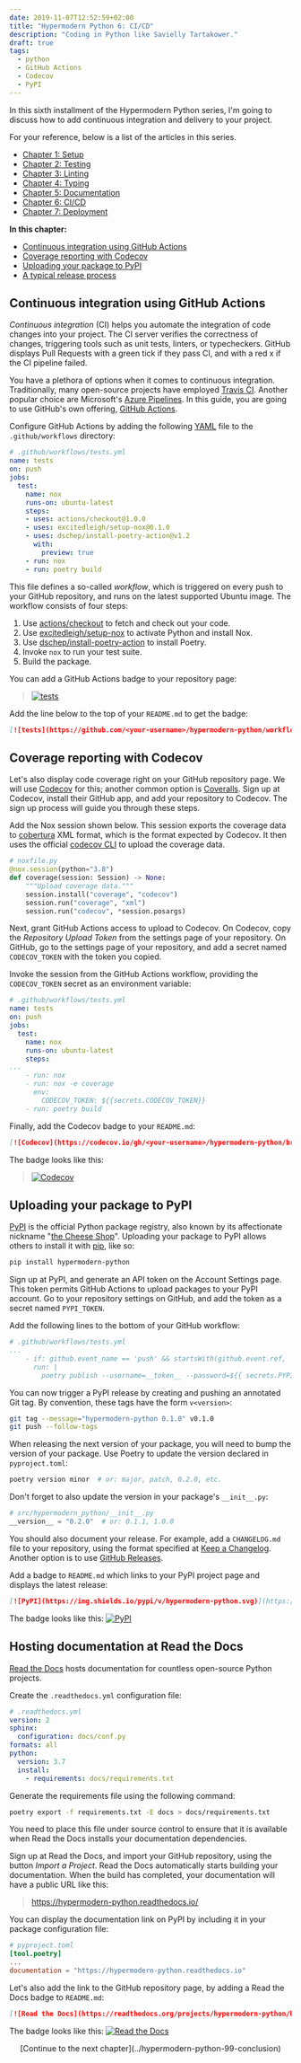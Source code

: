 ```yaml
--- 
date: 2019-11-07T12:52:59+02:00
title: "Hypermodern Python 6: CI/CD"
description: "Coding in Python like Savielly Tartakower."
draft: true
tags:
  - python
  - GitHub Actions
  - Codecov
  - PyPI
---
```


In this sixth installment of the Hypermodern Python series, I'm going to discuss
how to add continuous integration and delivery to your project.

For your reference, below is a list of the articles in this series.

- [Chapter 1: Setup](../hypermodern-python-01-setup)
- [Chapter 2: Testing](../hypermodern-python-02-testing)
- [Chapter 3: Linting](../hypermodern-python-03-linting)
- [Chapter 4: Typing](../hypermodern-python-04-typing)
- [Chapter 5: Documentation](../hypermodern-python-05-documentation)
- [Chapter 6: CI/CD](../hypermodern-python-06-ci-cd)
- [Chapter 7: Deployment](../hypermodern-python-99-conclusion)

<!--
This guide has a companion repository:
[cjolowicz/hypermodern-python](https://github.com/cjolowicz/hypermodern-python)
-->

<!-- markdown-toc start - Don't edit this section. Run M-x markdown-toc-refresh-toc -->
**In this chapter:**

- [Continuous integration using GitHub Actions](#continuous-integration-using-github-actions)
- [Coverage reporting with Codecov](#coverage-reporting-with-codecov)
- [Uploading your package to PyPI](#uploading-your-package-to-pypi)
- [A typical release process](#a-typical-release-process)

<!-- markdown-toc end -->

## Continuous integration using GitHub Actions

*Continuous integration* (CI) helps you automate the integration of code changes
into your project. The CI server verifies the correctness of changes, triggering
tools such as unit tests, linters, or typecheckers. GitHub displays Pull
Requests with a green tick if they pass CI, and with a red x if the CI pipeline
failed.

You have a plethora of options when it comes to continuous integration.
Traditionally, many open-source projects have employed [Travis
CI](https://travis-ci.com). Another popular choice are Microsoft's [Azure
Pipelines](https://azure.microsoft.com/en-us/services/devops/pipelines/). In
this guide, you are going to use GitHub's own offering, [GitHub
Actions](https://github.com/features/actions).

Configure GitHub Actions by adding the following [YAML](https://yaml.org) file
to the `.github/workflows` directory:

```yaml
# .github/workflows/tests.yml
name: tests
on: push
jobs:
  test:
    name: nox
    runs-on: ubuntu-latest
    steps:
    - uses: actions/checkout@1.0.0
    - uses: excitedleigh/setup-nox@0.1.0
    - uses: dschep/install-poetry-action@v1.2
      with:
        preview: true
    - run: nox
    - run: poetry build
```

This file defines a so-called *workflow*, which is triggered on every push to
your GitHub repository, and runs on the latest supported Ubuntu image. The
workflow consists of four steps:

1. Use [actions/checkout](https://github.com/actions/checkout) to fetch and check out your code.
2. Use [excitedleigh/setup-nox](https://github.com/excitedleigh/setup-nox) to activate Python and install Nox.
3. Use [dschep/install-poetry-action](https://github.com/dschep/install-poetry-action) to install Poetry.
4. Invoke `nox` to run your test suite.
5. Build the package.

You can add a GitHub Actions badge to your repository page:

> [![tests](https://github.com/cjolowicz/hypermodern-python/workflows/tests/badge.svg)](https://github.com/cjolowicz/hypermodern-python/actions?workflow=tests)

Add the line below to the top of your `README.md` to get the badge:

```markdown
[![tests](https://github.com/<your-username>/hypermodern-python/workflows/tests/badge.svg)](https://github.com/<your-username>/hypermodern-python/actions?workflow=tests)
```

## Coverage reporting with Codecov

Let's also display code coverage right on your GitHub repository page. We will
use [Codecov](https://codecov.io/) for this; another common option is
[Coveralls](https://coveralls.io/). Sign up at Codecov, install their GitHub
app, and add your repository to Codecov. The sign up process will guide you
through these steps.

Add the Nox session shown below. This session exports the coverage data to
[cobertura](https://cobertura.github.io/cobertura/) XML format, which is the
format expected by Codecov. It then uses the official
[codecov CLI](https://github.com/codecov/codecov-python) to upload the coverage
data.

```python
# noxfile.py
@nox.session(python="3.8")
def coverage(session: Session) -> None:
    """Upload coverage data."""
    session.install("coverage", "codecov")
    session.run("coverage", "xml")
    session.run("codecov", *session.posargs)
```

Next, grant GitHub Actions access to upload to Codecov. On Codecov, copy the
*Repository Upload Token* from the settings page of your repository. On GitHub,
go to the settings page of your repository, and add a secret named
`CODECOV_TOKEN` with the token you copied.

Invoke the session from the GitHub Actions workflow, providing the
`CODECOV_TOKEN` secret as an environment variable:

```yaml
# .github/workflows/tests.yml
name: tests
on: push
jobs:
  test:
    name: nox
    runs-on: ubuntu-latest
    steps:
...
    - run: nox
    - run: nox -e coverage
      env:
        CODECOV_TOKEN: ${{secrets.CODECOV_TOKEN}}
    - run: poetry build
```

Finally, add the Codecov badge to your `README.md`:

```markdown
[![Codecov](https://codecov.io/gh/<your-username>/hypermodern-python/branch/master/graph/badge.svg)](https://codecov.io/gh/<your-username>/hypermodern-python)
```

The badge looks like this:

> [![Codecov](https://codecov.io/gh/cjolowicz/hypermodern-python/branch/master/graph/badge.svg)](https://codecov.io/gh/cjolowicz/hypermodern-python)

## Uploading your package to PyPI

[PyPI](https://pypi.org/) is the official Python package registry, also known by
its affectionate nickname "[the Cheese
Shop](https://en.wikipedia.org/wiki/Cheese_Shop_sketch)". Uploading your package
to PyPI allows others to install it with [pip](https://pip.readthedocs.org/),
like so:

```sh
pip install hypermodern-python
```

Sign up at PyPI, and generate an API token on the Account Settings page. This
token permits GitHub Actions to upload packages to your PyPI account. Go to your
repository settings on GitHub, and add the token as a secret named `PYPI_TOKEN`.

Add the following lines to the bottom of your GitHub workflow:

```yaml
# .github/workflows/tests.yml
...
    - if: github.event_name == 'push' && startsWith(github.event.ref, 'refs/tags')
      run: |
        poetry publish --username=__token__ --password=${{ secrets.PYPI_TOKEN }}
```

You can now trigger a PyPI release by creating and pushing an annotated Git tag.
By convention, these tags have the form `v<version>`:

```sh
git tag --message="hypermodern-python 0.1.0" v0.1.0
git push --follow-tags
```

When releasing the next version of your package, you will need to bump the
version of your package. Use Poetry to update the version declared in
`pyproject.toml`:

```sh
poetry version minor  # or: major, patch, 0.2.0, etc.
```

Don't forget to also update the version in your package's `__init__.py`:

```python
# src/hypermodern_python/__init__.py
__version__ = "0.2.0"  # or: 0.1.1, 1.0.0
```

You should also document your release. For example, add a `CHANGELOG.md` file to
your repository, using the format specified at [Keep a
Changelog](https://keepachangelog.com/). Another option is to use [GitHub
Releases](https://help.github.com/en/github/administering-a-repository/creating-releases).

Add a badge to `README.md` which links to your PyPI project page and displays
the latest release:

```markdown
[![PyPI](https://img.shields.io/pypi/v/hypermodern-python.svg)](https://pypi.org/project/hypermodern-python/)
```

The badge looks like this: 
[![PyPI](https://img.shields.io/pypi/v/hypermodern-python.svg)](https://pypi.org/project/hypermodern-python/)

## Hosting documentation at Read the Docs

[Read the Docs](https://readthedocs.org/) hosts documentation for countless
open-source Python projects. 

Create the `.readthedocs.yml` configuration file:

```yaml
# .readthedocs.yml
version: 2
sphinx:
  configuration: docs/conf.py
formats: all
python:
  version: 3.7
  install:
    - requirements: docs/requirements.txt
```

Generate the requirements file using the following command:

```sh
poetry export -f requirements.txt -E docs > docs/requirements.txt
```

You need to place this file under source control to ensure that it is available
when Read the Docs installs your documentation dependencies.

Sign up at Read the Docs, and import your GitHub repository, using the button
*Import a Project*. Read the Docs automatically starts building your
documentation. When the build has completed, your documentation will have a
public URL like this:

> https://hypermodern-python.readthedocs.io/

You can display the documentation link on PyPI by including it in your package
configuration file:

```toml
# pyproject.toml
[tool.poetry]
...
documentation = "https://hypermodern-python.readthedocs.io"
```

Let's also add the link to the GitHub repository page, by adding a Read the Docs
badge to `README.md`:

```markdown
[![Read the Docs](https://readthedocs.org/projects/hypermodern-python/badge/)](https://hypermodern-python.readthedocs.io/)
```

The badge looks like this: [![Read the
Docs](https://readthedocs.org/projects/hypermodern-python/badge/)](https://hypermodern-python.readthedocs.io/)

<center>[Continue to the next chapter](../hypermodern-python-99-conclusion)</center>

